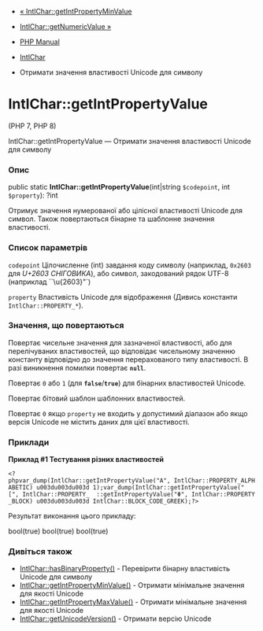 - [«
IntlChar::getIntPropertyMinValue](intlchar.getintpropertyminvalue.md)
- [IntlChar::getNumericValue »](intlchar.getnumericvalue.md)

- [PHP Manual](index.md)
- [IntlChar](class.intlchar.md)
- Отримати значення властивості Unicode для символу

# IntlChar::getIntPropertyValue

(PHP 7, PHP 8)

IntlChar::getIntPropertyValue — Отримати значення властивості Unicode для
символу

### Опис

public static **IntlChar::getIntPropertyValue**(int\|string
`$codepoint`, int `$property`): ?int

Отримує значення нумерованої або цілісної властивості Unicode для
символ. Також повертаються бінарне та шаблонне значення властивості.

### Список параметрів

`codepoint`
Цілочисленне (int) завдання коду символу (наприклад, `0x2603` для *U+2603
СНІГОВИКА*), або символ, закодований рядок UTF-8 (наприклад
``\u{2603}"`)

`property`
Властивість Unicode для відображення (Дивись константи
`IntlChar::PROPERTY_*`).

### Значення, що повертаються

Повертає чисельне значення для зазначеної властивості, або для
перелічуваних властивостей, що відповідає чисельному значенню константу
відповідно до значення перерахованого типу властивості. В разі
виникнення помилки повертає **`null`**.

Повертає `0` або `1` (для **`false`**/**`true`**) для бінарних властивостей
Unicode.

Повертає бітовий шаблон шаблонних властивостей.

Повертає `0` якщо `property` не входить у допустимий діапазон або якщо
версія Unicode не містить даних для цієї властивості.

### Приклади

**Приклад #1 Тестування різних властивостей**

` <?phpvar_dump(IntlChar::getIntPropertyValue("A", IntlChar::PROPERTY_ALPHABETIC) u003du003du003d 1);var_dump(IntlChar::getIntPropertyValue("[", IntlChar::PROPERTY_  ::getIntPropertyValue("Φ", IntlChar::PROPERTY_BLOCK) u003du003du003d IntlChar::BLOCK_CODE_GREEK);?> `

Результат виконання цього прикладу:

bool(true)
bool(true)
bool(true)

### Дивіться також

- [IntlChar::hasBinaryProperty()](intlchar.hasbinaryproperty.md) -
Перевірити бінарну властивість Unicode для символу
- [IntlChar::getIntPropertyMinValue()](intlchar.getintpropertyminvalue.md) -
Отримати мінімальне значення для якості Unicode
- [IntlChar::getIntPropertyMaxValue()](intlchar.getintpropertymaxvalue.md) -
Отримати мінімальне значення для якості Unicode
- [IntlChar::getUnicodeVersion()](intlchar.getunicodeversion.md) -
Отримати версію Unicode
